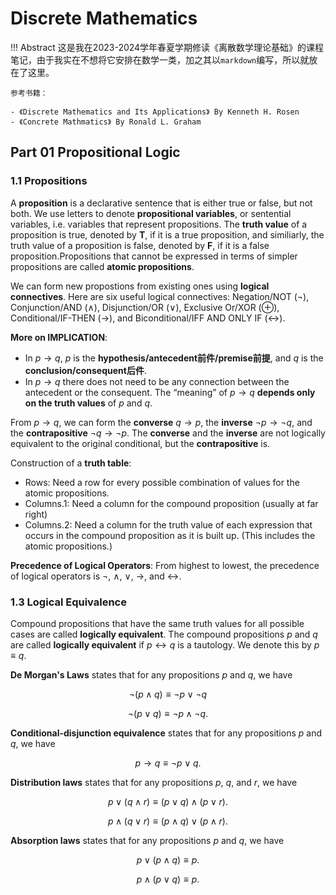 # Discrete Mathematics

!!! Abstract
    这是我在2023-2024学年春夏学期修读《离散数学理论基础》的课程笔记，由于我实在不想将它安排在数学一类，加之其以`markdown`编写，所以就放在了这里。

    参考书籍：

    - 《Discrete Mathematics and Its Applications》 By Kenneth H. Rosen
    - 《Concrete Mathmatics》 By Ronald L. Graham 

## Part 01 Propositional Logic

### 1.1 Propositions

A **proposition** is a declarative sentence that is either true or false, but not both. We use letters to denote **propositional variables**, or sentential variables, i.e. variables that represent propositions. The **truth value** of a proposition is true, denoted by **T**, if it is a true proposition, and similiarly, the truth value of a proposition is false, denoted by **F**, if it is a false proposition.Propositions that cannot be expressed in terms of simpler propositions are called **atomic propositions**.

We can form new propostions from existing ones using **logical connectives**. Here are six useful logical connectives: Negation/NOT ($\neg$), Conjunction/AND ($\land$), Disjunction/OR ($\lor$), Exclusive Or/XOR ($\oplus$), Conditional/IF-THEN ($\to$), and Biconditional/IFF AND ONLY IF ($\leftrightarrow$).

**More on IMPLICATION**: 

- In $p\to q$, $p$ is the **hypothesis/antecedent前件/premise前提**, and $q$ is the **conclusion/consequent后件**.
- In $p\to q$ there does not need to be any connection between the antecedent or the consequent. The “meaning” of $p\to q$ **depends only on the truth values** of $p$ and $q$.

From $p\to q$, we can form the **converse** $q\to p$, the **inverse** $\neg p\to \neg q$, and the **contrapositive** $\neg q\to \neg p$. The **converse** and the **inverse** are not logically equivalent to the original conditional, but the **contrapositive** is.

Construction of a **truth table**:

- Rows: Need a row for every possible combination of values for the atomic propositions.
- Columns.1: Need a column for the compound proposition (usually at far right)
- Columns.2: Need a column for the truth value of each expression that occurs in the compound proposition as it is built up. (This includes the atomic propositions.)

**Precedence of Logical Operators**: From highest to lowest, the precedence of logical operators is $\neg$, $\land$, $\lor$, $\to$, and $\leftrightarrow$.

### 1.3 Logical Equivalence

Compound propositions that have the same truth values for all possible cases are called **logically equivalent**. The compound propositions $p$ and $q$ are called **logically equivalent** if $p\leftrightarrow q$ is a tautology. We denote this by $p\equiv q$.

**De Morgan's Laws** states that for any propositions $p$ and $q$, we have 

$$\neg(p\land q)\equiv \neg p\lor \neg q$$

$$\neg(p\lor q)\equiv \neg p\land \neg q.$$

**Conditional-disjunction equivalence** states that for any propositions $p$ and $q$, we have

$$p\to q\equiv \neg p\lor q.$$

**Distribution laws** states that for any propositions $p$, $q$, and $r$, we have

$$p\lor (q\land r)\equiv (p\lor q)\land (p\lor r).$$

$$p\land (q\lor r)\equiv (p\land q)\lor (p\land r).$$

**Absorption laws** states that for any propositions $p$ and $q$, we have

$$p\lor (p\land q)\equiv p.$$

$$p\land (p\lor q)\equiv p.$$